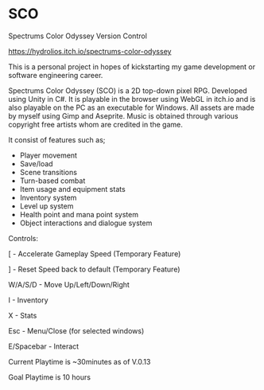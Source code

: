 # SCO
Spectrums Color Odyssey Version Control

https://hydrolios.itch.io/spectrums-color-odyssey

This is a personal project in hopes of kickstarting my game development or software engineering career.

Spectrums Color Odyssey (SCO) is a 2D top-down pixel RPG. Developed using Unity in C#. It is playable in the browser using WebGL in itch.io and is also playable on the PC as an executable for Windows.  All assets are made by myself using Gimp and Aseprite.  Music is obtained through various copyright free artists whom are credited in the game.

It consist of features such as; 
- Player movement
- Save/load
- Scene transitions
- Turn-based combat
- Item usage and equipment stats
- Inventory system
- Level up system
- Health point and mana point system
- Object interactions and dialogue system

Controls:

[ - Accelerate Gameplay Speed (Temporary Feature)

] - Reset Speed back to default (Temporary Feature)

W/A/S/D - Move Up/Left/Down/Right

I - Inventory

X - Stats

Esc - Menu/Close (for selected windows)

E/Spacebar - Interact

Current Playtime is ~30minutes as of V.0.13

Goal Playtime is 10 hours
